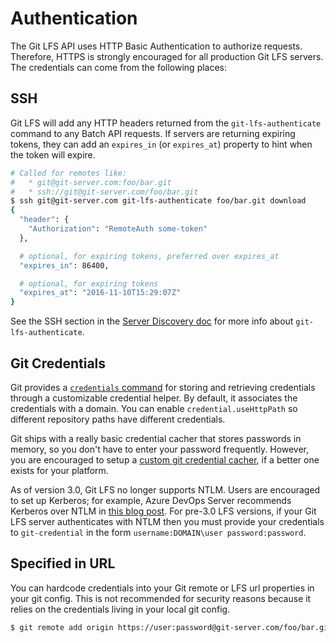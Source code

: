 # Authentication

The Git LFS API uses HTTP Basic Authentication to authorize requests. Therefore,
HTTPS is strongly encouraged for all production Git LFS servers. The credentials
can come from the following places:

## SSH

Git LFS will add any HTTP headers returned from the `git-lfs-authenticate`
command to any Batch API requests. If servers are returning expiring tokens,
they can add an `expires_in` (or `expires_at`) property to hint when the token
will expire.

```bash
# Called for remotes like:
#   * git@git-server.com:foo/bar.git
#   * ssh://git@git-server.com/foo/bar.git
$ ssh git@git-server.com git-lfs-authenticate foo/bar.git download
{
  "header": {
    "Authorization": "RemoteAuth some-token"
  },

  # optional, for expiring tokens, preferred over expires_at
  "expires_in": 86400,

  # optional, for expiring tokens
  "expires_at": "2016-11-10T15:29:07Z"
}
```

See the SSH section in the [Server Discovery doc](./server-discovery.md) for
more info about `git-lfs-authenticate`.

## Git Credentials

Git provides a [`credentials` command](https://git-scm.com/docs/gitcredentials)
for storing and retrieving credentials through a customizable credential helper.
By default, it associates the credentials with a domain. You can enable
`credential.useHttpPath` so different repository paths have different
credentials.

Git ships with a really basic credential cacher that stores passwords in memory,
so you don't have to enter your password frequently. However, you are encouraged
to setup a [custom git credential cacher](https://help.github.com/articles/caching-your-github-password-in-git/),
if a better one exists for your platform.

As of version 3.0, Git LFS no longer supports NTLM. Users are encouraged to set up
Kerberos; for example, Azure DevOps Server recommends Kerberos over NTLM in
[this blog post](https://devblogs.microsoft.com/devops/reconfigure-azure-devops-server-to-use-kerberos-instead-of-ntlm/).
For pre-3.0 LFS versions, if your Git LFS server authenticates with NTLM then you
must provide your credentials to `git-credential` in the form
`username:DOMAIN\user password:password`.

## Specified in URL

You can hardcode credentials into your Git remote or LFS url properties in your
git config. This is not recommended for security reasons because it relies on
the credentials living in your local git config.

```bash
$ git remote add origin https://user:password@git-server.com/foo/bar.git
```
